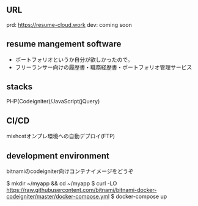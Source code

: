## URL
prd: https://resume-cloud.work
dev: coming soon

## resume mangement software  
- ポートフォリオというか自分が欲しかったので。  
- フリーランサー向けの履歴書・職務経歴書・ポートフォリオ管理サービス  

## stacks
PHP(Codeigniter)/JavaScript(jQuery)

## CI/CD
mixhostオンプレ環境への自動デプロイ(FTP)

## development environment
bitnamiのcodeigniter向けコンテナイメージをどうぞ  

$ mkdir ~/myapp && cd ~/myapp
$ curl -LO https://raw.githubusercontent.com/bitnami/bitnami-docker-codeigniter/master/docker-compose.yml
$ docker-compose up

